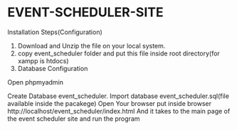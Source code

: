 # EVENT-SCHEDULER-SITE
Installation Steps(Configuration)

1. Download and Unzip the file on your local system.
2. copy event_scheduler folder and put this file inside root directory(for xampp is htdocs)
3. Database Configuration

Open phpmyadmin

Create Database event_scheduler.
Import database event_scheduler.sql(file available inside the pacakege)
Open Your browser put inside browser http://localhost/event_scheduler/index.html
And it takes to the main page of the event scheduler site and run the program
